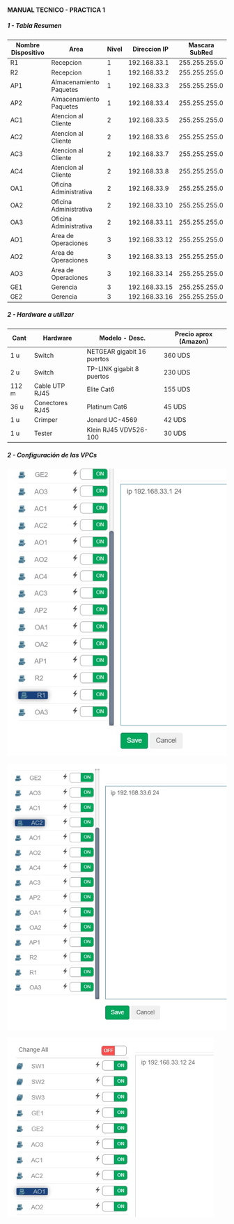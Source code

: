 #### MANUAL TECNICO - PRACTICA 1

##### 1 - Tabla Resumen

| Nombre Dispositivo | Area | Nivel | Direccion IP | Mascara SubRed |
|-----|---|---|---|---|
R1 | Recepcion | 1 | 192.168.33.1 |  255.255.255.0 |
R2 | Recepcion | 1 | 192.168.33.2 |  255.255.255.0 |
AP1 | Almacenamiento Paquetes | 1 | 192.168.33.3 |  255.255.255.0 |
AP2 | Almacenamiento Paquetes | 1 | 192.168.33.4 |  255.255.255.0 |
AC1 | Atencion al Cliente | 2 | 192.168.33.5 |  255.255.255.0 |
AC2 | Atencion al Cliente | 2 | 192.168.33.6 |  255.255.255.0 |
AC3 | Atencion al Cliente | 2 | 192.168.33.7 |  255.255.255.0 |
AC4 | Atencion al Cliente | 2 | 192.168.33.8 |  255.255.255.0 |
OA1 | Oficina Administrativa | 2 | 192.168.33.9 |  255.255.255.0 |
OA2 | Oficina Administrativa | 2 | 192.168.33.10 | 255.255.255.0 |
OA3 | Oficina Administrativa | 2 | 192.168.33.11 | 255.255.255.0 |
AO1 | Area de Operaciones | 3 | 192.168.33.12 | 255.255.255.0 |
AO2 | Area de Operaciones | 3 | 192.168.33.13 | 255.255.255.0 |
AO3 | Area de Operaciones | 3 | 192.168.33.14 | 255.255.255.0 |
GE1 | Gerencia | 3 | 192.168.33.15 | 255.255.255.0 |
GE2 | Gerencia | 3 | 192.168.33.16 | 255.255.255.0 |


##### 2 - Hardware a utilizar
| Cant | Hardware | Modelo - Desc. | Precio aprox (Amazon) |
|-----|---|---|---|
1 u | Switch | NETGEAR gigabit 16 puertos |  360 UDS
2 u | Switch | TP-LINK gigabit 8 puertos | 230 UDS
112 m | Cable UTP RJ45 | Elite Cat6 | 155 UDS
36 u | Conectores RJ45 | Platinum Cat6 | 45 UDS
1 u | Crimper | Jonard UC-4569 | 42 UDS
1 u | Tester | Klein RJ45 VDV526-100 | 30 UDS

##### 2 - Configuración de las VPCs  

![Recepción nivel 1](https://github.com/rodrigo-rodas-126/redes1_pareja33/blob/main/practica1/assets/R1.jpg)  

![Atención al cliente nivel 2](https://github.com/rodrigo-rodas-126/redes1_pareja33/blob/main/practica1/assets/AC2.jpg)  

![Área de operaciones nivel 3](https://github.com/rodrigo-rodas-126/redes1_pareja33/blob/main/practica1/assets/AO1.jpg)

